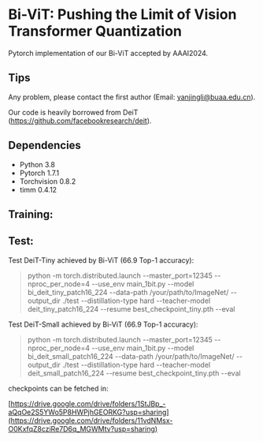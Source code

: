 # Bi-ViT: Pushing the Limit of Vision Transformer Quantization

Pytorch implementation of our Bi-ViT accepted by AAAI2024.

## Tips

Any problem, please contact the first author (Email: yanjingli@buaa.edu.cn). 

Our code is heavily borrowed from DeiT (https://github.com/facebookresearch/deit).

## Dependencies
* Python 3.8
* Pytorch 1.7.1
* Torchvision 0.8.2
* timm 0.4.12

## Training:

## Test:
Test DeiT-Tiny achieved by Bi-ViT  (66.9 Top-1 accuracy):

> python -m torch.distributed.launch --master_port=12345 --nproc_per_node=4 --use_env main_1bit.py --model bi_deit_tiny_patch16_224 --data-path /your/path/to/ImageNet/ --output_dir ./test --distillation-type hard --teacher-model deit_tiny_patch16_224  --resume best_checkpoint_tiny.pth --eval 


Test DeiT-Small achieved by Bi-ViT  (66.9 Top-1 accuracy):

> python -m torch.distributed.launch --master_port=12345 --nproc_per_node=4 --use_env main_1bit.py --model bi_deit_small_patch16_224 --data-path /your/path/to/ImageNet/ --output_dir ./test --distillation-type hard --teacher-model deit_small_patch16_224  --resume best_checkpoint_tiny.pth --eval 

checkpoints can be fetched in:

[https://drive.google.com/drive/folders/1StJBp_-aQqOe2S5YWo5P8HWPjhGEORKG?usp=sharing](https://drive.google.com/drive/folders/11vdNMsx-O0KxfqZ8cziRe7D6q_MGWMtv?usp=sharing)
